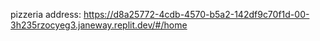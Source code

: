 pizzeria address: https://d8a25772-4cdb-4570-b5a2-142df9c70f1d-00-3h235rzocyeg3.janeway.replit.dev/#/home
